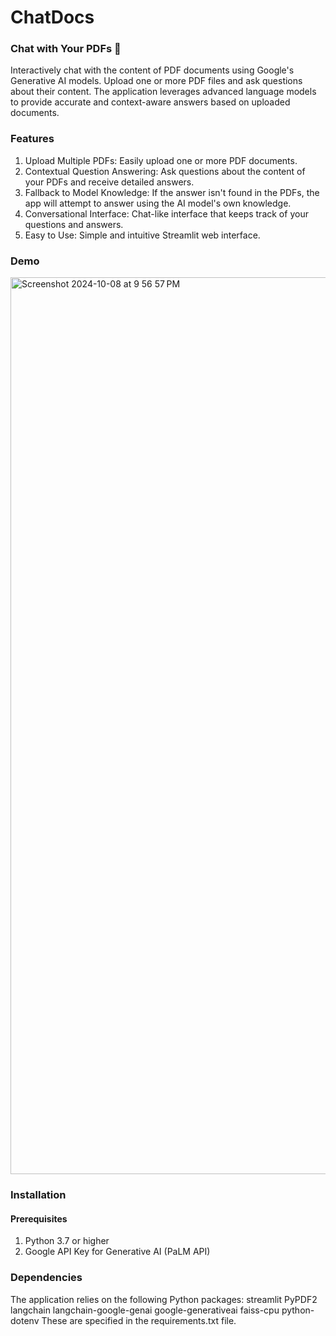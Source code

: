 # ChatDocs
### Chat with Your PDFs 📄
Interactively chat with the content of PDF documents using Google's Generative AI models. Upload one or more PDF files and ask questions about their content. The application leverages advanced language models to provide accurate and context-aware answers based on uploaded documents.

### Features
1. Upload Multiple PDFs: Easily upload one or more PDF documents.
2. Contextual Question Answering: Ask questions about the content of your PDFs and receive detailed answers.
3. Fallback to Model Knowledge: If the answer isn't found in the PDFs, the app will attempt to answer using the AI model's own knowledge.
4. Conversational Interface: Chat-like interface that keeps track of your questions and answers.
5. Easy to Use: Simple and intuitive Streamlit web interface.

### Demo
<img width="1435" alt="Screenshot 2024-10-08 at 9 56 57 PM" src="https://github.com/user-attachments/assets/874c42c3-4b56-4d04-aceb-5aaf7b7ad79c">

### Installation
#### Prerequisites
1. Python 3.7 or higher
2. Google API Key for Generative AI (PaLM API)

### Dependencies
The application relies on the following Python packages:
streamlit
PyPDF2
langchain
langchain-google-genai
google-generativeai
faiss-cpu
python-dotenv
These are specified in the requirements.txt file.
